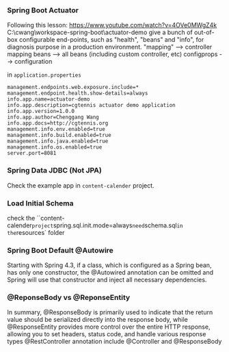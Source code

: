 ### Spring Boot Actuator
Following this lesson: https://www.youtube.com/watch?v=4OVe0MWgZ4k
C:\cwang\workspace-spring-boot\actuator-demo
give a bunch of out-of-box configurable end-points, such as "health", "beans" and "info", for diagnosis purpose in a production environment.
"mapping" --> controller mapping
beans --> all beans (including custom controller, etc)
configprops --> configuration

in `application.properties`
```
management.endpoints.web.exposure.include=*
management.endpoint.health.show-details=always
info.app.name=actuator-demo
info.app.description=cgtennis actuator demo application
info.app.version=1.0.0
info.app.author=Chenggang Wang
info.app.docs=http://cgtennis.org
management.info.env.enabled=true
management.info.build.enabled=true
management.info.java.enabled=true
management.info.os.enabled=true
server.port=8081
```

### Spring Data JDBC (Not JPA)
Check the example app in `content-calender` project.


### Load Initial Schema
check the ``content-calender` project
`spring.sql.init.mode=always`
need `schema.sql` in the `resources` folder


### Spring Boot Default @Autowire
Starting with Spring 4.3, if a class, which is configured as a Spring bean, has only one constructor, the @Autowired annotation can be omitted and Spring will use that constructor and inject all necessary dependencies.

### @ReponseBody vs @ReponseEntity
In summary, @ResponseBody is primarily used to indicate that the return value should be serialized directly into the response body, while @ResponseEntity provides more control over the entire HTTP response, allowing you to set headers, status code, and handle various response types
@RestController annotation include @Controller and @ResponseBody